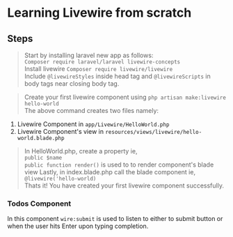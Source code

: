 # Learning Livewire from scratch
## Steps
>Start by installing laravel new app as follows: <br>
```Composer require laravel/laravel livewire-concepts ``` <br>
>Install livewire
```Composer require livewire/livewire``` <br>
>Include ```@livewireStyles``` inside head tag and ```@livewireScripts``` in body tags near closing body tag.

>Create your first livewire component using 
``` php artisan make:livewire hello-world ``` <br>
>The above command creates two files namely: <br>
1. Livewire Component in ``` app/Livewire/HelloWorld.php ```
2. Livewire Component's view in  ``` resources/views/livewire/hello-world.blade.php ```

>In HelloWorld.php, create a property ie, <br>
```public $name ``` <br> ```public function render()``` is used to to render component's blade view
>Lastly, in index.blade.php call the blade component ie,
``` @livewire('hello-world) ``` <br>
Thats it! You have created your first livewire component successfully.

### Todos Component
In this component ```wire:submit``` is used to listen to either to submit button or when the user hits Enter upon typing completion.

